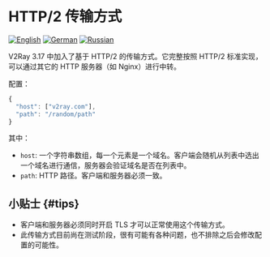 # HTTP/2 传输方式

[![English][1]][2] [![German][3]][4] [![Russian][5]][6]

[1]: ../../resources/english.svg
[2]: https://www.v2ray.com/en/configuration/transport/h2.html
[3]: ../../resources/german.svg
[4]: https://www.v2ray.com/de/configuration/transport/h2.html
[5]: ../../resources/russian.svg
[6]: https://www.v2ray.com/ru/configuration/transport/h2.html

V2Ray 3.17 中加入了基于 HTTP/2 的传输方式。它完整按照 HTTP/2 标准实现，可以通过其它的 HTTP 服务器（如 Nginx）进行中转。

配置：

```javascript
{
  "host": ["v2ray.com"],
  "path": "/random/path"
}
```

其中：

* `host`: 一个字符串数组，每一个元素是一个域名。客户端会随机从列表中选出一个域名进行通信，服务器会验证域名是否在列表中。
* `path`: HTTP 路径。客户端和服务器必须一致。

## 小贴士 {#tips}

* 客户端和服务器必须同时开启 TLS 才可以正常使用这个传输方式。
* 此传输方式目前尚在测试阶段，很有可能有各种问题，也不排除之后会修改配置的可能性。
